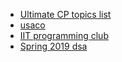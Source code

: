 * [Ultimate CP topics list](https://blog.shahjalalshohag.com/topic-list/)
* [usaco](https://usaco.guide/dashboard/)
* [IIT programming club](https://iiit-programming-club.github.io/Initiatives/Summer-Training)
* [Spring 2019 dsa](https://sp19.datastructur.es/)